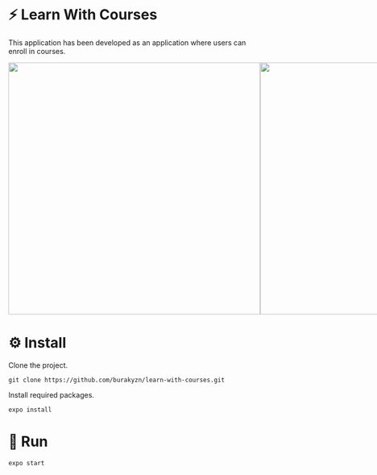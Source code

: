 # ⚡ Learn With Courses

This application has been developed as an application where users can enroll in courses.

<div style="display: flex; justify-content: space-evenly;">
  <img src="https://user-images.githubusercontent.com/44683436/172937098-b45f5cdf-a8fe-4c85-868c-7f91a2f8141a.gif" height="500px;" alt=""/>
  <img src="https://user-images.githubusercontent.com/44683436/172937298-34865b2b-c041-485b-8474-11acbe7d3921.gif" height="500px;" alt=""/>
  <img src="https://user-images.githubusercontent.com/44683436/172937362-8e9866a8-d12c-43b7-9a65-3a312d11bc34.gif" height="500px;" alt=""/>
  <img src="https://user-images.githubusercontent.com/44683436/172939250-20ef9497-e0e5-4660-aad9-763c4335b84a.gif" height="500px;" alt=""/>
</div>

# ⚙️ Install
Clone the project.
```
git clone https://github.com/burakyzn/learn-with-courses.git
```
Install required packages.
```
expo install
```
# 🚀 Run
```
expo start
```
